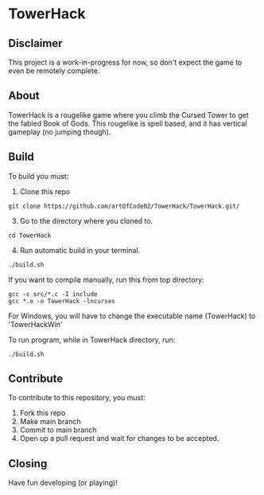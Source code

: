 # TowerHack

## Disclaimer

This project is a work-in-progress for now, so don't expect the game to even be remotely complete.

## About

TowerHack is a rougelike game where you climb the Cursed Tower to get the fabled Book of Gods.
This rougelike is spell based, and it has vertical gameplay (no jumping though).

## Build

To build you must:
1. Clone this repo
```shell
git clone https://github.com/artOfCode02/TowerHack/TowerHack.git/
```
3. Go to the directory where you cloned to.
```shell
cd TowerHack
```
4. Run automatic build in your terminal.
```shell
./build.sh
```


If you want to compile manually, run this from top directory:
```shell
gcc -c src/*.c -I include
gcc *.o -o TowerHack -lncurses
```

For Windows, you will have to change the executable name (TowerHack) to 'TowerHackWin'

To run program, while in TowerHack directory, run:
```shell
./build.sh
```

## Contribute

To contribute to this repository, you must:
1. Fork this repo
2. Make main branch
3. Commit to main branch
4. Open up a pull request and wait for changes to be accepted.

## Closing
Have fun developing (or playing)!

